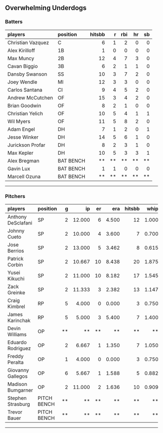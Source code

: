## Overwhelming Underdogs

### Batters

 
|players           |position  | hitsbb|  r| rbi| hr| sb| 
|:-----------------|:---------|------:|--:|---:|--:|--:| 
|Christian Vazquez |C         |      6|  1|   2|  0|  0| 
|Alex Kirilloff    |1B        |      1|  0|   0|  0|  0| 
|Max Muncy         |2B        |     12|  4|   7|  3|  0| 
|Cavan Biggio      |3B        |      6|  2|   1|  1|  0| 
|Dansby Swanson    |SS        |     10|  3|   7|  2|  0| 
|Joey Wendle       |MI        |     12|  3|   3|  0|  0| 
|Carlos Santana    |CI        |      9|  4|   5|  2|  0| 
|Andrew McCutchen  |OF        |     15|  3|   4|  2|  0| 
|Brian Goodwin     |OF        |      8|  2|   1|  0|  0| 
|Christian Yelich  |OF        |     10|  5|   4|  1|  1| 
|Wil Myers         |OF        |     11|  5|   8|  2|  0| 
|Adam Engel        |DH        |      7|  1|   2|  0|  1| 
|Jesse Winker      |DH        |     14|  5|   6|  1|  0| 
|Jurickson Profar  |DH        |      8|  2|   3|  1|  0| 
|Max Kepler        |DH        |     10|  5|   3|  3|  1| 
|Alex Bregman      |BAT BENCH |     **| **|  **| **| **| 
|Gavin Lux         |BAT BENCH |      1|  1|   0|  0|  0| 
|Marcell Ozuna     |BAT BENCH |     **| **|  **| **| **| 


* * *

### Pitchers

 
|players            |position    |  g|     ip| er|   era| hitsbb|  whip| so|  w| sv| 
|:------------------|:-----------|--:|------:|--:|-----:|------:|-----:|--:|--:|--:| 
|Anthony DeSclafani |SP          |  2| 12.000|  6| 4.500|     12| 1.000| 11|  0|  0| 
|Johnny Cueto       |SP          |  2| 10.000|  4| 3.600|      7| 0.700| 12|  0|  0| 
|Jose Berrios       |SP          |  2| 13.000|  5| 3.462|      8| 0.615| 12|  0|  0| 
|Patrick Corbin     |SP          |  2| 10.667| 10| 8.438|     20| 1.875|  7|  0|  0| 
|Yusei Kikuchi      |SP          |  2| 11.000| 10| 8.182|     17| 1.545| 19|  0|  0| 
|Zack Greinke       |SP          |  2| 11.333|  3| 2.382|     13| 1.147|  8|  2|  0| 
|Craig Kimbrel      |RP          |  5|  4.000|  0| 0.000|      3| 0.750|  7|  0|  3| 
|James Karinchak    |RP          |  5|  5.000|  3| 5.400|      7| 1.400|  1|  1|  2| 
|Devin Williams     |OP          | **|     **| **|    **|     **|    **| **| **| **| 
|Eduardo Rodriguez  |OP          |  2|  6.667|  1| 1.350|      7| 1.050|  9|  1|  0| 
|Freddy Peralta     |OP          |  1|  4.000|  0| 0.000|      3| 0.750|  5|  0|  0| 
|Giovanny Gallegos  |OP          |  6|  5.667|  1| 1.588|      5| 0.882|  7|  0|  0| 
|Madison Bumgarner  |OP          |  2| 11.000|  2| 1.636|     10| 0.909|  7|  0|  0| 
|Stephen Strasburg  |PITCH BENCH | **|     **| **|    **|     **|    **| **| **| **| 
|Trevor Bauer       |PITCH BENCH | **|     **| **|    **|     **|    **| **| **| **| 


* * *


